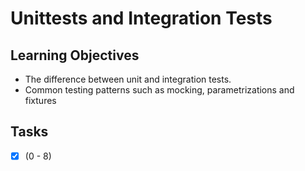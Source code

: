 # Unittests and Integration Tests
## Learning Objectives
- The difference between unit and integration tests.
- Common testing patterns such as mocking, parametrizations and fixtures

## Tasks
- [x] (0 - 8)

